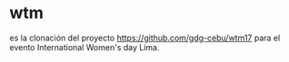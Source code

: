 # wtm
es la clonación del proyecto https://github.com/gdg-cebu/wtm17
para el evento International Women's day Lima.
